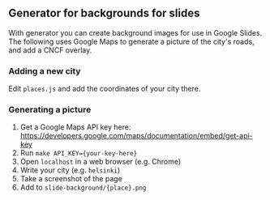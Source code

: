## Generator for backgrounds for slides

With generator you can create background images for use in Google Slides.
The following uses Google Maps to generate a picture of the city's roads, and add
a CNCF overlay.

### Adding a new city

Edit `places.js` and add the coordinates of your city there.

### Generating a picture

1. Get a Google Maps API key here: https://developers.google.com/maps/documentation/embed/get-api-key
1. Run `make API_KEY={your-key-here}`
1. Open `localhost` in a web browser (e.g. Chrome)
1. Write your city (e.g. `helsinki`)
1. Take a screenshot of the page
1. Add to `slide-background/{place}.png`
